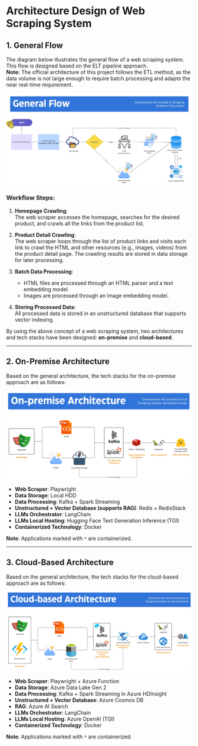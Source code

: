 # Architecture Design of Web Scraping System

## 1. General Flow

The diagram below illustrates the general flow of a web scraping system. This flow is designed based on the ELT pipeline approach.  
**Note:** The official architecture of this project follows the ETL method, as the data volume is not large enough to require batch processing and adapts the near real-time requirement.

![General flow of web scraping architecture](images\general-flow.png)

### Workflow Steps:
1. **Homepage Crawling**:  
   The web scraper accesses the homepage, searches for the desired product, and crawls all the links from the product list.

2. **Product Detail Crawling**:  
   The web scraper loops through the list of product links and visits each link to crawl the HTML and other resources (e.g., images, videos) from the product detail page. The crawling results are stored in data storage for later processing.

3. **Batch Data Processing**:  
   - HTML files are processed through an HTML parser and a text embedding model.  
   - Images are processed through an image embedding model.

4. **Storing Processed Data**:  
   All processed data is stored in an unstructured database that supports vector indexing.

By using the above concept of a web scraping system, two architectures and tech stacks have been designed: **on-premise** and **cloud-based**.

---

## 2. On-Premise Architecture

Based on the general architecture, the tech stacks for the on-premise approach are as follows:

![On-Premise architecture diagram](images\on-premise.png)

- **Web Scraper**: Playwright  
- **Data Storage**: Local HDD  
- **Data Processing**: Kafka + Spark Streaming  
- **Unstructured + Vector Database (supports RAG)**: Redis + RedisStack  
- **LLMs Orchestrator**: LangChain  
- **LLMs Local Hosting**: Hugging Face Text Generation Inference (TGI)  
- **Containerized Technology**: Docker  

**Note**: Applications marked with `*` are containerized.

---

## 3. Cloud-Based Architecture

Based on the general architecture, the tech stacks for the cloud-based approach are as follows:

![Cloud-Based architecture diagram](images\cloud-based.png)

- **Web Scraper**: Playwright + Azure Function  
- **Data Storage**: Azure Data Lake Gen 2  
- **Data Processing**: Kafka + Spark Streaming in Azure HDInsight  
- **Unstructured + Vector Database**: Azure Cosmos DB  
- **RAG**: Azure AI Search  
- **LLMs Orchestrator**: LangChain  
- **LLMs Local Hosting**: Azure OpenAI (TGI)  
- **Containerized Technology**: Docker  

**Note**: Applications marked with `*` are containerized.

